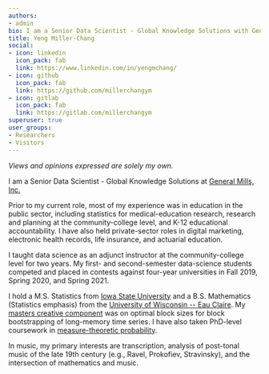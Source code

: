 ```yaml
---
authors:
- admin
bio: I am a Senior Data Scientist - Global Knowledge Solutions with General Mills, Inc. Views and opinions expressed are my own.
title: Yeng Miller-Chang
social:
- icon: linkedin
  icon_pack: fab
  link: https://www.linkedin.com/in/yengmchang/
- icon: github
  icon_pack: fab
  link: https://github.com/millerchangym
- icon: gitlab
  icon_pack: fab
  link: https://gitlab.com/millerchangym
superuser: true
user_groups:
- Researchers
- Visitors
---
```


*Views and opinions expressed are solely my own.*

I am a Senior Data Scientist - Global Knowledge Solutions at [General Mills, Inc.](https://www.generalmills.com/)

Prior to my current role, most of my experience was in education in the public sector, including statistics for medical-education research, research and planning at the community-college level, and K-12 educational accountability. I have also held private-sector roles in digital marketing, electronic health records, life insurance, and actuarial education.

I taught data science as an adjunct instructor at the community-college level for two years. My first- and second-semester data-science students competed and placed in contests against four-year universities in Fall 2019, Spring 2020, and Spring 2021.

I hold a M.S. Statistics from [Iowa State University](https://www.iastate.edu/) and a B.S. Mathematics (Statistics emphasis) from the [University of Wisconsin -- Eau Claire](https://www.uwec.edu/). My [masters creative component](https://lib.dr.iastate.edu/creativecomponents/534/) was on optimal block sizes for block bootstrapping of long-memory time series. I have also taken PhD-level coursework in [measure-theoretic probability](https://en.wikipedia.org/wiki/Probability_theory#Measure-theoretic_probability_theory).

In music, my primary interests are transcription, analysis of post-tonal music of the late 19th century (e.g., Ravel, Prokofiev, Stravinsky), and the intersection of mathematics and music.
